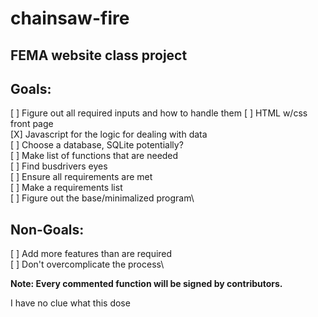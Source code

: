 # chainsaw-fire
## FEMA website class project

## Goals:
[ ] Figure out all required inputs and how to handle them
[ ] HTML w/css front page\
[X] Javascript for the logic for dealing with data\
[ ] Choose a database, SQLite potentially?\
[ ] Make list of functions that are needed\
[ ] Find busdrivers eyes\
[ ] Ensure all requirements are met\
[ ] Make a requirements list\
[ ] Figure out the base/minimalized program\

## Non-Goals:
[ ] Add more features than are required\
[ ] Don't overcomplicate the process\

**Note: Every commented function will be signed by contributors.**


I have no clue what this dose
